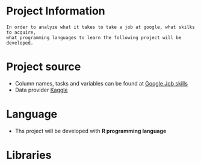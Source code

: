 # Project Information
``` 
In order to analyze what it takes to take a job at google, what skilks to acquire, 
what programming languages to learn the following project will be developed.
```
# Project source 
* Column names, tasks and variables can be found at  [Google Job skills](https://www.kaggle.com/niyamatalmass/google-job-skills)
* Data provider [Kaggle](https://www.kaggle.com/)

# Language
* Ths project will be developed with **R programming language**

# Libraries 

